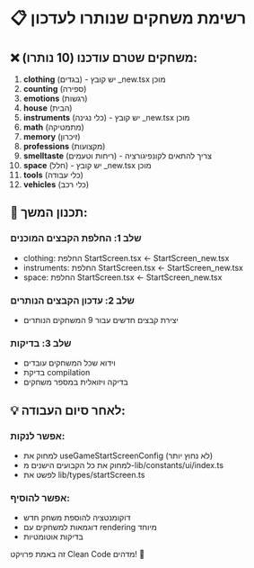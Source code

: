 # 📋 רשימת משחקים שנותרו לעדכון

## ❌ משחקים שטרם עודכנו (10 נותרו):

1. **clothing** (בגדים) - יש קובץ _new.tsx מוכן
2. **counting** (ספירה)
3. **emotions** (רגשות) 
4. **house** (הבית)
5. **instruments** (כלי נגינה) - יש קובץ _new.tsx מוכן
6. **math** (מתמטיקה)
7. **memory** (זיכרון)
8. **professions** (מקצועות)
9. **smelltaste** (ריחות וטעמים) - צריך להתאים לקונפיגורציה
10. **space** (חלל) - יש קובץ _new.tsx מוכן
11. **tools** (כלי עבודה)
12. **vehicles** (כלי רכב)

## 🎯 תכנון המשך:

### שלב 1: החלפת הקבצים המוכנים
- clothing: החלפת StartScreen.tsx ← StartScreen_new.tsx
- instruments: החלפת StartScreen.tsx ← StartScreen_new.tsx  
- space: החלפת StartScreen.tsx ← StartScreen_new.tsx

### שלב 2: עדכון הקבצים הנותרים
- יצירת קבצים חדשים עבור 9 המשחקים הנותרים

### שלב 3: בדיקות
- וידוא שכל המשחקים עובדים
- בדיקת compilation
- בדיקה ויזואלית במספר משחקים

## 💡 לאחר סיום העבודה:

### אפשר לנקות:
- למחוק את useGameStartScreenConfig (לא נחוץ יותר)
- למחוק את כל הקבועים הישנים מ-lib/constants/ui/index.ts  
- לפשט את lib/types/startScreen.ts

### אפשר להוסיף:
- דוקומנטציה להוספת משחק חדש
- דוגמאות למשחקים עם rendering מיוחד
- בדיקות אוטומטיות

זה באמת פרויקט Clean Code מדהים! 🚀
